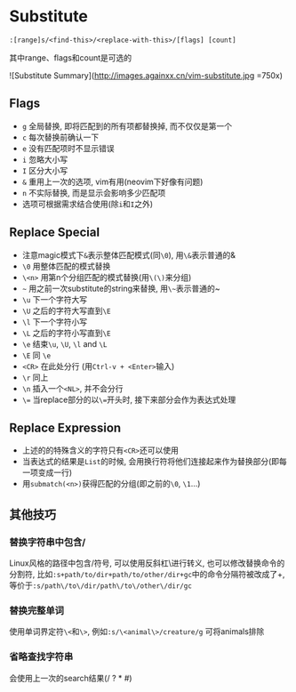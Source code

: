 # Substitute

`:[range]s/<find-this>/<replace-with-this>/[flags] [count]`

其中range、flags和count是可选的

![Substitute Summary](http://images.againxx.cn/vim-substitute.jpg =750x)

## Flags
* `g` 全局替换, 即将匹配到的所有项都替换掉, 而不仅仅是第一个
* `c` 每次替换前确认一下
* `e` 没有匹配项时不显示错误
* `i` 忽略大小写
* `I` 区分大小写
* `&` 重用上一次的选项, vim有用(neovim下好像有问题)
* `n` 不实际替换, 而是显示会影响多少匹配项
* 选项可根据需求结合使用(除`i`和`I`之外)

## Replace Special
* 注意magic模式下`&`表示整体匹配模式(同`\0`), 用`\&`表示普通的&
* `\0` 用整体匹配的模式替换
* `\<n>` 用第n个分组匹配的模式替换(用`\(\)`来分组)
* `~` 用之前一次substitute的string来替换, 用`\~`表示普通的~
* `\u` 下一个字符大写
* `\U` 之后的字符大写直到`\E`
* `\l` 下一个字符小写
* `\L` 之后的字符小写直到`\E`
* `\e` 结束`\u`, `\U`, `\l` and `\L`
* `\E` 同 `\e`
* `<CR>` 在此处分行 (用`Ctrl-v + <Enter>`输入)
* `\r` 同上
* `\n` 插入一个`<NL>`, 并不会分行
* `\=` 当replace部分的以`\=`开头时, 接下来部分会作为表达式处理

## Replace Expression
* 上述的的特殊含义的字符只有`<CR>`还可以使用
* 当表达式的结果是`List`的时候, 会用换行符将他们连接起来作为替换部分(即每一项变成一行)
* 用`submatch(<n>)`获得匹配的分组(即之前的`\0`, `\1`...)

## 其他技巧
### 替换字符串中包含/
Linux风格的路径中包含/符号, 可以使用反斜杠\进行转义, 也可以修改替换命令的分割符,
比如`:s+path/to/dir+path/to/other/dir+gc`中的命令分隔符被改成了+, 等价于`:s/path\/to\/dir/path\/to\/other\/dir/gc`

### 替换完整单词
使用单词界定符`\<`和`\>`, 例如`:s/\<animal\>/creature/g` 可将animals排除
### 省略查找字符串
会使用上一次的search结果(/ ? * #)
